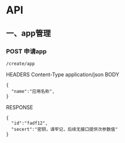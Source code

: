 # API
## 一、app管理
### POST 申请app
```
/create/app
```
HEADERS
Content-Type   application/json
BODY
```
{
  "name":"应用名称",
}
```
RESPONSE
```
{
  "id":"fadf12",
  "secert":"密钥，请牢记，后续无接口提供次参数值"
}
```
